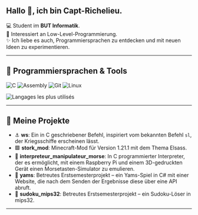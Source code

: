 ## Hallo 👋, ich bin Capt-Richelieu.

💻 Student im **BUT Informatik**. </br> 
🌱 Interessiert an Low-Level-Programmierung. </br>
✨ Ich liebe es auch, Programmiersprachen zu entdecken und mit neuen Ideen zu experimentieren. </br>

---

## 🔧 Programmiersprachen & Tools
![C](https://img.shields.io/badge/-C-333?logo=c&logoColor=white)
![Assembly](https://img.shields.io/badge/-MIPS32-333?logo=asm&logoColor=white)
![Git](https://img.shields.io/badge/-Git-333?logo=git)
![Linux](https://img.shields.io/badge/-Linux-333?logo=linux)

![Langages les plus utilisés](https://github-readme-stats.vercel.app/api/top-langs/?username=redstoner507&layout=compact&theme=radical)

---

## 📂 Meine Projekte
- ⚓ **ws**: Ein in C geschriebener Befehl, inspiriert vom bekannten Befehl `sl`, der Kriegsschiffe erscheinen lässt.  
- 🟩 **stork_mod**: Minecraft-Mod für Version 1.21.1 mit dem Thema Elsass.  
- 📡 **interpreteur_manipulateur_morse**: In C programmierter Interpreter, der es ermöglicht, mit einem Raspberry Pi und einem 3D-gedruckten Gerät einen Morsetasten-Simulator zu emulieren.  
- 🎲 **yams**: Betreutes Erstsemesterprojekt – ein Yams-Spiel in C# mit einer Website, die nach dem Senden der Ergebnisse diese über eine API abruft.  
- 🧩 **sudoku_mips32**: Betreutes Erstsemesterprojekt – ein Sudoku-Löser in mips32.

---